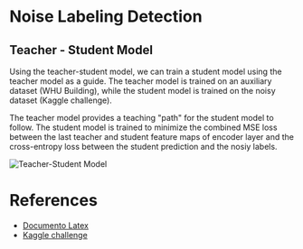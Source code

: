# Noise Labeling Detection

## Teacher - Student Model
Using the teacher-student model, we can train a student model using the teacher model as a guide. The teacher model is trained on an auxiliary dataset (WHU Building), while the student model is trained on the noisy dataset (Kaggle challenge).

The teacher model provides a teaching "path" for the student model to follow. The student model is trained to minimize the combined MSE loss between the last teacher and student feature maps of encoder layer and the cross-entropy loss between the student prediction and the nosiy labels.

![Teacher-Student Model](https://pytorch.org/tutorials/_static/img/knowledge_distillation/fitnets_knowledge_distill.png)

# References
- [Documento Latex](https://www.overleaf.com/4294187349mvhdfqzgtrgn#bee3cb)
- [Kaggle challenge](https://www.kaggle.com/competitions/data-centric-land-cover-classification-challenge/overview)